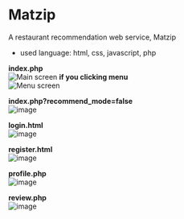 # Matzip
A restaurant recommendation web service, Matzip
- used language: html, css, javascript, php

**index.php**<br>
![Main screen](https://github.com/qwerie/Matzip/assets/111882913/8b76b9bd-1ba2-483f-aa85-910ae2d00452) 
**if you clicking menu**<br>
![Menu screen](https://github.com/qwerie/Matzip/assets/111882913/66d1a0d5-309b-4871-b458-ace70a820e6d)

**index.php?recommend_mode=false**<br>
![image](https://github.com/qwerie/Matzip/assets/111882913/a18c6af6-149f-43c8-97a5-ccdf9a466daa)

**login.html**<br>
![image](https://github.com/qwerie/Matzip/assets/111882913/e7546587-79c5-46eb-a9b6-76236248b6f3)

**register.html**<br>
![image](https://github.com/qwerie/Matzip/assets/111882913/43a30768-e0f5-4235-b3f1-fbef20a36966)

**profile.php**<br>
![image](https://github.com/qwerie/Matzip/assets/111882913/c5abe270-c66e-4ffa-8f09-aeac64ed1257)

**review.php**<br>
![image](https://github.com/qwerie/Matzip/assets/111882913/dcfbd558-01f7-45a9-abc3-0d3f6cabbbf8)
